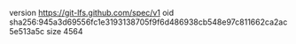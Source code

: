 version https://git-lfs.github.com/spec/v1
oid sha256:945a3d69556fc1e3193138705f9f6d486938cb548e97c811662ca2ac5e513a5c
size 4564
